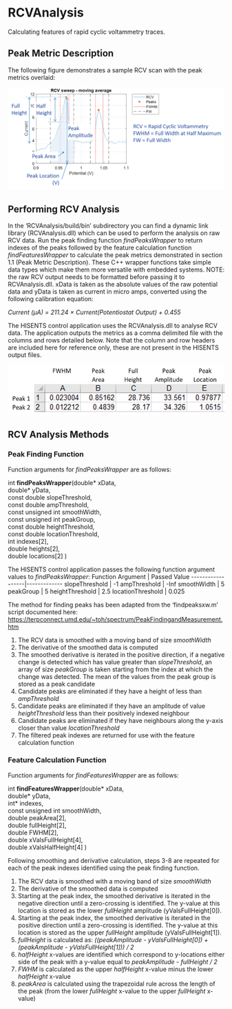 # RCVAnalysis
Calculating features of rapid cyclic voltammetry traces.

## Peak Metric Description
The following figure demonstrates a sample RCV scan with the peak metrics overlaid:  

![GitHub Logo](/images/metrics.png)

## Performing RCV Analysis
In the ‘RCVAnalysis/build/bin’ subdirectory you can find a dynamic link library (RCVAnalysis.dll) which can be used to perform the analysis on raw RCV data. Run the peak finding function *findPeaksWrapper* to return indexes of the peaks followed by the feature calculation function *findFeaturesWrapper* to calculate the peak metrics demonstrated in section 1.1 (Peak Metric Description). These C++ wrapper functions take simple data types which make them more versatile with embedded systems.
NOTE: the raw RCV output needs to be formatted before passing it to RCVAnalysis.dll. xData is taken as the absolute values of the raw potential data and yData is taken as current in micro amps, converted using the following calibration equation:
  
*Current (μA) = 211.24 × Current(Potentiostat Output) + 0.455*
  
The HISENTS control application uses the RCVAnalysis.dll to analyse RCV data. The application outputs the metrics as a comma delimited file with the columns and rows detailed below. Note that the column and row headers are included here for reference only, these are not present in the HISENTS output files.

![GitHub Logo](/images/headers.png)

## RCV Analysis Methods
### Peak Finding Function
Function arguments for *findPeaksWrapper* are as follows:  
  
int **findPeaksWrapper**(double* xData,  
double* yData,  
const double slopeThreshold,  
const double ampThreshold,  
const unsigned int smoothWidth,  
const unsigned int peakGroup,  
const double heightThreshold,  
const double locationThreshold,  
int indexes[2],  
double heights[2],  
double locations[2] )

The HISENTS control application passes the following function argument values to *findPeaksWrapper*:
Function Argument | Passed Value
------------------|-------------
slopeThreshold | -1
ampThreshold | -Inf
smoothWidth | 5
peakGroup | 5
heightThreshold | 2.5
locationThreshold | 0.025

The method for finding peaks has been adapted from the ‘findpeaksxw.m’ script documented here: https://terpconnect.umd.edu/~toh/spectrum/PeakFindingandMeasurement.htm 
1. The RCV data is smoothed with a moving band of size *smoothWidth*
1. The derivative of the smoothed data is computed
1. The smoothed derivative is iterated in the positive direction, if a negative change is detected which has value greater than *slopeThreshold*, an array of size *peakGroup* is taken starting from the index at which the change was detected. The mean of the values from the peak group is stored as a peak candidate
1. Candidate peaks are eliminated if they have a height of less than *ampThreshold*
1. Candidate peaks are eliminated if they have an amplitude of value *heightThreshold* less than their positively indexed neighbour
1. Candidate peaks are eliminated if they have neighbours along the y-axis closer than value *locationThreshold*
1. The filtered peak indexes are returned for use with the feature calculation function

### Feature Calculation Function
Function arguments for *findFeaturesWrapper* are as follows:  
  
int **findFeaturesWrapper**(double* xData,  
double* yData,  
int* indexes,  
const unsigned int smoothWidth,  
double peakArea[2],  
double fullHeight[2],  
double FWHM[2],  
double xValsFullHeight[4],  
double xValsHalfHeight[4] )

Following smoothing and derivative calculation, steps 3-8 are repeated for each of the peak indexes identified using the peak finding function.
1. The RCV data is smoothed with a moving band of size *smoothWidth*
1. The derivative of the smoothed data is computed
1. Starting at the peak index, the smoothed derivative is iterated in the negative direction until a zero-crossing is identified. The y-value at this location is stored as the lower *fullHeight* amplitude (yValsFullHeight[0]).
1. Starting at the peak index, the smoothed derivative is iterated in the positive direction until a zero-crossing is identified. The y-value at this location is stored as the upper *fullHeight* amplitude (yValsFullHeight[1]).
1. *fullHeight* is calculated as: *((peakAmplitude - yValsFullHeight[0]) + (peakAmplitude - yValsFullHeight[1])) / 2*
1. *halfHeight* x-values are identified which correspond to y-locations either side of the peak with a y-value equal to *peakAmplitude - fullHeight / 2*
1. *FWHM* is calculated as the upper *halfHeight* x-value minus the lower *halfHeight* x-value
1. *peakArea* is calculated using the trapezoidal rule across the length of the peak (from the lower *fullHeight* x-value to the upper *fullHeight* x-value)
